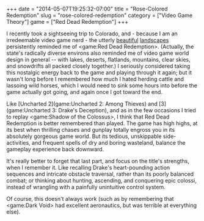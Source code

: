 +++
date = "2014-05-07T19:25:32-07:00"
title = "Rose-Colored Redemption"
slug = "rose-colored-redemption"
category = ["Video Game Theory"]
game = ["Red Dead Redemption"]
+++

I recently took a sightseeing trip to Colorado, and - because I am an irredeemable video game nerd - the utterly <a href="http://upload.wikimedia.org/wikipedia/commons/b/b7/RockyMountainsNationalParkColorado.jpg">beautiful</a> <a href="http://upload.wikimedia.org/wikipedia/commons/d/d2/Garden_of_the_Gods_Cathedral_Valley_by_David_Shankbone.jpg">landscapes</a> persistently reminded me of <game:Red Dead Redemption>.  (Actually, the state's radically diverse environs also reminded me of video game world design in general -- with lakes, deserts, flatlands, mountains, clear skies, and snowdrifts all packed closely together.)  I seriously considered taking this nostalgic energy back to the game and playing through it again; but it wasn't long before I remembered how much I hated herding cattle and lassoing wild horses, which I would need to sink some hours into before the game actually got going, and again once I got toward the end.

Like [Uncharted 2](game:Uncharted 2: Among Thieves) and [3](game:Uncharted 3: Drake's Deception), and as in the few occasions I tried to replay <game:Shadow of the Colossus>, I think that Red Dead Redemption is better remembered than played.  The game has high highs, at its best when thrilling chases and gunplay totally engross you in its absolutely gorgeous game world.  But its tedious, unskippable side-activities, and frequent spells of dry and boring wasteland, balance the gameplay experience back downward.

It's really better to forget that last part, and focus on the title's strengths, when I remember it.  Like recalling Drake's heart-pounding action sequences and intricate obstacle traversal, rather than its poorly balanced combat; or thinking about hunting, ascending, and conquering epic colossi, instead of wrangling with a painfully unintuitive control system.

Of course, this doesn't always work (such as by remembering that <game:Dark Void> had excellent aeronautics, but was terrible at everything else).